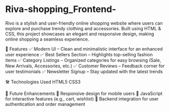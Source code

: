 # Riva-shopping_Frontend-

Rivo is a stylish and user-friendly online shopping website where users can explore and purchase trendy clothing and accessories. Built using HTML &amp; CSS, this project showcases an elegant and responsive design, making online shopping a seamless experience.

🌟 Features
✅ Modern UI – Clean and minimalistic interface for an enhanced user experience
✅ Best Sellers Section – Highlights top-selling fashion items
✅ Category Listings – Organized categories for easy browsing (Sale, New Arrivals, Accessories, etc.)
✅ Customer Reviews – Feedback corner for user testimonials
✅ Newsletter Signup – Stay updated with the latest trends

🛠️ Technologies Used
HTML5
CSS3

📌 Future Enhancements
🔹 Responsive design for mobile users
🔹 JavaScript for interactive features (e.g., cart, wishlist)
🔹 Backend integration for user authentication and order management
